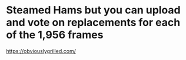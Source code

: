 # Steamed Hams but you can upload and vote on replacements for each of the 1,956 frames

https://obviouslygrilled.com/
